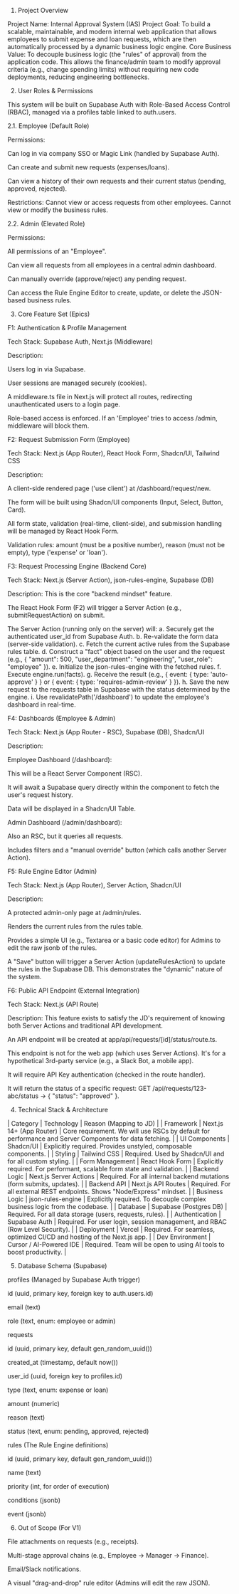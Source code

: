 1. Project Overview

Project Name: Internal Approval System (IAS)
Project Goal: To build a scalable, maintainable, and modern internal web application that allows employees to submit expense and loan requests, which are then automatically processed by a dynamic business logic engine.
Core Business Value: To decouple business logic (the "rules" of approval) from the application code. This allows the finance/admin team to modify approval criteria (e.g., change spending limits) without requiring new code deployments, reducing engineering bottlenecks.

2. User Roles & Permissions

This system will be built on Supabase Auth with Role-Based Access Control (RBAC), managed via a profiles table linked to auth.users.

2.1. Employee (Default Role)

Permissions:

Can log in via company SSO or Magic Link (handled by Supabase Auth).

Can create and submit new requests (expenses/loans).

Can view a history of their own requests and their current status (pending, approved, rejected).

Restrictions: Cannot view or access requests from other employees. Cannot view or modify the business rules.

2.2. Admin (Elevated Role)

Permissions:

All permissions of an "Employee".

Can view all requests from all employees in a central admin dashboard.

Can manually override (approve/reject) any pending request.

Can access the Rule Engine Editor to create, update, or delete the JSON-based business rules.

3. Core Feature Set (Epics)

F1: Authentication & Profile Management

Tech Stack: Supabase Auth, Next.js (Middleware)

Description:

Users log in via Supabase.

User sessions are managed securely (cookies).

A middleware.ts file in Next.js will protect all routes, redirecting unauthenticated users to a login page.

Role-based access is enforced. If an 'Employee' tries to access /admin, middleware will block them.

F2: Request Submission Form (Employee)

Tech Stack: Next.js (App Router), React Hook Form, Shadcn/UI, Tailwind CSS

Description:

A client-side rendered page ('use client') at /dashboard/request/new.

The form will be built using Shadcn/UI components (Input, Select, Button, Card).

All form state, validation (real-time, client-side), and submission handling will be managed by React Hook Form.

Validation rules: amount (must be a positive number), reason (must not be empty), type ('expense' or 'loan').

F3: Request Processing Engine (Backend Core)

Tech Stack: Next.js (Server Action), json-rules-engine, Supabase (DB)

Description: This is the core "backend mindset" feature.

The React Hook Form (F2) will trigger a Server Action (e.g., submitRequestAction) on submit.

The Server Action (running only on the server) will:
a.  Securely get the authenticated user_id from Supabase Auth.
b.  Re-validate the form data (server-side validation).
c.  Fetch the current active rules from the Supabase rules table.
d.  Construct a "fact" object based on the user and the request (e.g., { "amount": 500, "user_department": "engineering", "user_role": "employee" }).
e.  Initialize the json-rules-engine with the fetched rules.
f.  Execute engine.run(facts).
g.  Receive the result (e.g., { event: { type: 'auto-approve' } } or { event: { type: 'requires-admin-review' } }).
h.  Save the new request to the requests table in Supabase with the status determined by the engine.
i.  Use revalidatePath('/dashboard') to update the employee's dashboard in real-time.

F4: Dashboards (Employee & Admin)

Tech Stack: Next.js (App Router - RSC), Supabase (DB), Shadcn/UI

Description:

Employee Dashboard (/dashboard):

This will be a React Server Component (RSC).

It will await a Supabase query directly within the component to fetch the user's request history.

Data will be displayed in a Shadcn/UI Table.

Admin Dashboard (/admin/dashboard):

Also an RSC, but it queries all requests.

Includes filters and a "manual override" button (which calls another Server Action).

F5: Rule Engine Editor (Admin)

Tech Stack: Next.js (App Router), Server Action, Shadcn/UI

Description:

A protected admin-only page at /admin/rules.

Renders the current rules from the rules table.

Provides a simple UI (e.g., Textarea or a basic code editor) for Admins to edit the raw jsonb of the rules.

A "Save" button will trigger a Server Action (updateRulesAction) to update the rules in the Supabase DB. This demonstrates the "dynamic" nature of the system.

F6: Public API Endpoint (External Integration)

Tech Stack: Next.js (API Route)

Description: This feature exists to satisfy the JD's requirement of knowing both Server Actions and traditional API development.

An API endpoint will be created at app/api/requests/[id]/status/route.ts.

This endpoint is not for the web app (which uses Server Actions). It's for a hypothetical 3rd-party service (e.g., a Slack Bot, a mobile app).

It will require API Key authentication (checked in the route handler).

It will return the status of a specific request: GET /api/requests/123-abc/status -> { "status": "approved" }.

4. Technical Stack & Architecture

| Category | Technology | Reason (Mapping to JD) |
| Framework | Next.js 14+ (App Router) | Core requirement. We will use RSCs by default for performance and Server Components for data fetching. |
| UI Components | Shadcn/UI | Explicitly required. Provides unstyled, composable components. |
| Styling | Tailwind CSS | Required. Used by Shadcn/UI and for all custom styling. |
| Form Management | React Hook Form | Explicitly required. For performant, scalable form state and validation. |
| Backend Logic | Next.js Server Actions | Required. For all internal backend mutations (form submits, updates). |
| Backend API | Next.js API Routes | Required. For all external REST endpoints. Shows "Node/Express" mindset. |
| Business Logic | json-rules-engine | Explicitly required. To decouple complex business logic from the codebase. |
| Database | Supabase (Postgres DB) | Required. For all data storage (users, requests, rules). |
| Authentication | Supabase Auth | Required. For user login, session management, and RBAC (Row Level Security). |
| Deployment | Vercel | Required. For seamless, optimized CI/CD and hosting of the Next.js app. |
| Dev Environment | Cursor / AI-Powered IDE | Required. Team will be open to using AI tools to boost productivity. |

5. Database Schema (Supabase)

profiles (Managed by Supabase Auth trigger)

id (uuid, primary key, foreign key to auth.users.id)

email (text)

role (text, enum: employee or admin)

requests

id (uuid, primary key, default gen_random_uuid())

created_at (timestamp, default now())

user_id (uuid, foreign key to profiles.id)

type (text, enum: expense or loan)

amount (numeric)

reason (text)

status (text, enum: pending, approved, rejected)

rules (The Rule Engine definitions)

id (uuid, primary key, default gen_random_uuid())

name (text)

priority (int, for order of execution)

conditions (jsonb)

event (jsonb)

6. Out of Scope (For V1)

File attachments on requests (e.g., receipts).

Multi-stage approval chains (e.g., Employee -> Manager -> Finance).

Email/Slack notifications.

A visual "drag-and-drop" rule editor (Admins will edit the raw JSON).